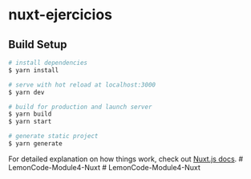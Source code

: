 # nuxt-ejercicios

## Build Setup

```bash
# install dependencies
$ yarn install

# serve with hot reload at localhost:3000
$ yarn dev

# build for production and launch server
$ yarn build
$ yarn start

# generate static project
$ yarn generate
```

For detailed explanation on how things work, check out [Nuxt.js docs](https://nuxtjs.org).
#   L e m o n C o d e - M o d u l e 4 - N u x t  
 #   L e m o n C o d e - M o d u l e 4 - N u x t  
 